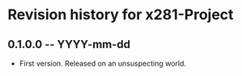 # Revision history for x281-Project

## 0.1.0.0 -- YYYY-mm-dd

* First version. Released on an unsuspecting world.
